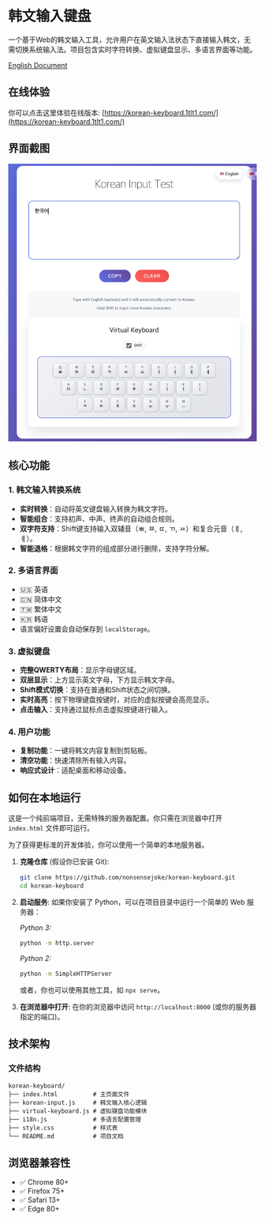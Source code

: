 # 韩文输入键盘

一个基于Web的韩文输入工具，允许用户在英文输入法状态下直接输入韩文，无需切换系统输入法。项目包含实时字符转换、虚拟键盘显示、多语言界面等功能。

[English Document](README.md)

## 在线体验

你可以点击这里体验在线版本: [https://korean-keyboard.1tlt1.com/](https://korean-keyboard.1tlt1.com/)

## 界面截图

![韩文输入法截图](doc/images/snapshot-1.png)

## 核心功能

### 1. 韩文输入转换系统
- **实时转换**：自动将英文键盘输入转换为韩文字符。
- **智能组合**：支持初声、中声、终声的自动组合规则。
- **双字符支持**：Shift键支持输入双辅音（ㅃ, ㅉ, ㄸ, ㄲ, ㅆ）和复合元音（ㅒ, ㅖ）。
- **智能退格**：根据韩文字符的组成部分进行删除，支持字符分解。

### 2. 多语言界面
- 🇺🇸 英语
- 🇨🇳 简体中文
- 🇹🇼 繁体中文
- 🇰🇷 韩语
- 语言偏好设置会自动保存到 `localStorage`。

### 3. 虚拟键盘
- **完整QWERTY布局**：显示字母键区域。
- **双层显示**：上方显示英文字母，下方显示韩文字母。
- **Shift模式切换**：支持在普通和Shift状态之间切换。
- **实时高亮**：按下物理键盘按键时，对应的虚拟按键会高亮显示。
- **点击输入**：支持通过鼠标点击虚拟按键进行输入。

### 4. 用户功能
- **复制功能**：一键将韩文内容复制到剪贴板。
- **清空功能**：快速清除所有输入内容。
- **响应式设计**：适配桌面和移动设备。

## 如何在本地运行

这是一个纯前端项目，无需特殊的服务器配置。你只需在浏览器中打开 `index.html` 文件即可运行。

为了获得更标准的开发体验，你可以使用一个简单的本地服务器。

1.  **克隆仓库** (假设你已安装 Git):
    ```bash
    git clone https://github.com/nonsensejoke/korean-keyboard.git
    cd korean-keyboard
    ```

2.  **启动服务**:
    如果你安装了 Python，可以在项目目录中运行一个简单的 Web 服务器：

    *Python 3:*
    ```bash
    python -m http.server
    ```

    *Python 2:*
    ```bash
    python -m SimpleHTTPServer
    ```

    或者，你也可以使用其他工具，如 `npx serve`。

3.  **在浏览器中打开**:
    在你的浏览器中访问 `http://localhost:8000` (或你的服务器指定的端口)。

## 技术架构

### 文件结构
```
korean-keyboard/
├── index.html          # 主页面文件
├── korean-input.js     # 韩文输入核心逻辑
├── virtual-keyboard.js # 虚拟键盘功能模块
├── i18n.js             # 多语言配置管理
├── style.css           # 样式表
└── README.md           # 项目文档
```

## 浏览器兼容性
-   ✅ Chrome 80+
-   ✅ Firefox 75+
-   ✅ Safari 13+
-   ✅ Edge 80+
